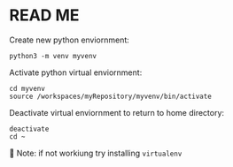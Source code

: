 # READ ME

Create new python enviornment:

```shell
python3 -m venv myvenv
```

Activate python virtual enviornment:
```shell
cd myvenv
source /workspaces/myRepository/myvenv/bin/activate
```

Deactivate virtual enviornment to return to home directory:
```shell
deactivate
cd ~
```

📝 Note: if not workiung try installing `virtualenv`